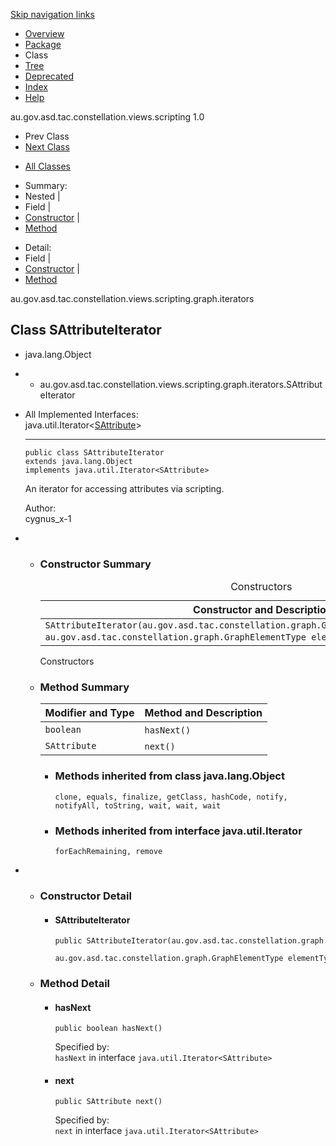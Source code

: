 <div class="topNav">

<span id="navbar.top"></span>

<div class="skipNav">

[Skip navigation links](SAttributeIterator.md#skip.navbar.top "Skip navigation links")

</div>

<span id="navbar.top.firstrow"></span>

-   [Overview](../../overview-summary.md)
-   [Package](package-summary.md)
-   Class
-   [Tree](package-tree.md)
-   [Deprecated](../../deprecated-list.md)
-   [Index](../../index-all.md)
-   [Help](../../help-doc.md)

<div class="aboutLanguage">

au.gov.asd.tac.constellation.views.scripting 1.0

</div>

</div>

<div class="subNav">

-   Prev Class
-   [<span
    class="typeNameLink">Next Class</span>](SEdgeIterator.md "class in au.gov.asd.tac.constellation.views.scripting.graph.iterators")

<!-- -->

-   [All Classes](../../allclasses-noframe.md)

<div>

</div>

<div>

-   Summary: 
-   Nested | 
-   Field | 
-   [Constructor](SAttributeIterator.md#constructor.summary) | 
-   [Method](SAttributeIterator.md#method.summary)

<!-- -->

-   Detail: 
-   Field | 
-   [Constructor](SAttributeIterator.md#constructor.detail) | 
-   [Method](SAttributeIterator.md#method.detail)

</div>

<span id="skip.navbar.top"></span>

</div>

<div class="header">

<div class="subTitle">

au.gov.asd.tac.constellation.views.scripting.graph.iterators

</div>

## Class SAttributeIterator

</div>

<div class="contentContainer">

-   java.lang.Object

-   -   au.gov.asd.tac.constellation.views.scripting.graph.iterators.SAttributeIterator

<div class="description">

-   All Implemented Interfaces:  
    java.util.Iterator\<[SAttribute](../SAttribute.md "class in au.gov.asd.tac.constellation.views.scripting.graph")\>

    ------------------------------------------------------------------------

      

        public class SAttributeIterator
        extends java.lang.Object
        implements java.util.Iterator<SAttribute>

    <div class="block">

    An iterator for accessing attributes via scripting.

    </div>

    <span class="simpleTagLabel">Author:</span>  
    cygnus_x-1

</div>

<div class="summary">

-   -   <span id="constructor.summary"></span>

        ### Constructor Summary

        <table class="memberSummary" data-border="0" data-cellpadding="3" data-cellspacing="0" data-summary="Constructor Summary table, listing constructors, and an explanation">
        <caption><span>Constructors</span><span class="tabEnd"> </span></caption>
        <thead>
        <tr class="header">
        <th class="colOne" scope="col">Constructor and Description</th>
        </tr>
        </thead>
        <tbody>
        <tr class="odd altColor">
        <td class="colOne"><code>SAttributeIterator(au.gov.asd.tac.constellation.graph.GraphReadMethods readableGraph,                                                 au.gov.asd.tac.constellation.graph.GraphElementType elementType)</code> </td>
        </tr>
        </tbody>
        </table>

        Constructors<span class="tabEnd"> </span>

    <!-- -->

    -   <span id="method.summary"></span>

        ### Method Summary

        <table class="memberSummary" data-border="0" data-cellpadding="3" data-cellspacing="0" data-summary="Method Summary table, listing methods, and an explanation">
        <thead>
        <tr class="header">
        <th class="colFirst" scope="col">Modifier and Type</th>
        <th class="colLast" scope="col">Method and Description</th>
        </tr>
        </thead>
        <tbody>
        <tr id="i0" class="odd altColor">
        <td class="colFirst"><code>boolean</code></td>
        <td class="colLast"><code>hasNext()</code> </td>
        </tr>
        <tr id="i1" class="even rowColor">
        <td class="colFirst"><code>SAttribute</code></td>
        <td class="colLast"><code>next()</code> </td>
        </tr>
        </tbody>
        </table>

        -   <span
            id="methods.inherited.from.class.java.lang.Object"></span>

            ### Methods inherited from class java.lang.Object

            `clone, equals, finalize, getClass, hashCode, notify, notifyAll, toString, wait, wait, wait`

        <!-- -->

        -   <span
            id="methods.inherited.from.class.java.util.Iterator"></span>

            ### Methods inherited from interface java.util.Iterator

            `forEachRemaining, remove`

</div>

<div class="details">

-   -   <span id="constructor.detail"></span>

        ### Constructor Detail

        <span
        id="SAttributeIterator-au.gov.asd.tac.constellation.graph.GraphReadMethods-au.gov.asd.tac.constellation.graph.GraphElementType-"></span>

        -   #### SAttributeIterator

                public SAttributeIterator(au.gov.asd.tac.constellation.graph.GraphReadMethods readableGraph,
                                          au.gov.asd.tac.constellation.graph.GraphElementType elementType)

    <!-- -->

    -   <span id="method.detail"></span>

        ### Method Detail

        <span id="hasNext--"></span>

        -   #### hasNext

                public boolean hasNext()

            <span class="overrideSpecifyLabel">Specified by:</span>  
            `hasNext` in interface `java.util.Iterator<SAttribute>`

        <span id="next--"></span>

        -   #### next

                public SAttribute next()

            <span class="overrideSpecifyLabel">Specified by:</span>  
            `next` in interface `java.util.Iterator<SAttribute>`

</div>

</div>

